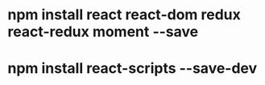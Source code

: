# npm install react react-dom redux react-redux moment --save
# npm install react-scripts --save-dev